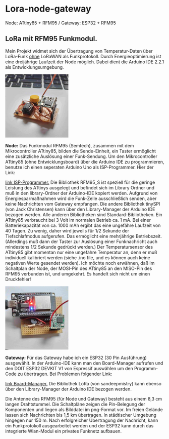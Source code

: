# Lora-node-gateway #
Node: ATtiny85 + RFM95 / Gateway: ESP32 + RFM95

## LoRa mit RFM95 Funkmodul. ##
 Mein Projekt widmet sich der Übertragung von Temperatur-Daten über LoRa-Funk <ins>ohne</ins> LoRaWAN als Funkprotokoll. Durch Energieoptimierung ist eine dreijährige Laufzeit der Node möglich. Dabei dient die Arduino IDE 2.2.1 als Entwicklungsumgebung.
 
<img src="./node.jpg" width="200px" height="200">

**Node:**
Das Funkmodul RFM95 (Semtech), zusammen mit dem Mikrocontroller ATtiny85, bilden die Sende-Einheit, ein Taster ermöglicht eine zusätzliche Auslösung einer Funk-Sendung. Um den Mikrocontroller ATtiny85 (ohne Entwicklungsboard) über die Arduino IDE zu programmieren, benutze ich einen seperaten Arduino Uno als ISP-Programmer. Hier der Link:

[link ISP-Programmer.](https://wolles-elektronikkiste.de/attiny-mit-arduino-code-programmieren)
Die Bibliothek RFM95_S ist speziell für die geringe Leistung des ATtinys ausgelegt und befindet sich im Library Ordner und muß in den library-Ordner der Arduino-IDE kopiert werden. Aufgrund von Energiesparmaßnahmen wird die Funk-Zelle ausschließlich senden, aber keine Nachrichten vom Gateway empfangen.
Die andere Bibliothek tinySPI (von Jack Christensen) kann über den Library-Manager der Arduino IDE bezogen werden. 
Alle anderen Bibliotheken sind Standard-Bibliotheken.
Ein ATtiny85 verbraucht bei 3 Volt im normalen Betrieb ca. 1 mA. Bei einer Batteriekapazität von ca. 1000 mAh ergibt das eine ungefähre Laufzeit von 40 Tagen. Zu wenig, daher wird jeweils für 1/2 Sekunde der Tiefschlafmodus aufgerufen. Das ermöglicht eine mehrjährige Betriebszeit. (Allerdings muß dann der Taster zur Auslösung einer Funknachricht auch mindestens 1/2 Sekunde gedrückt werden.)
Der Temperatursensor des ATtiny85 gibt momentan nur eine ungefähre Temperatur an, denn er muß individuell kalibriert werden (siehe .ino file, und es können auch keine negativen Werte gesendet werden).
Ich möchte noch erwähnen, daß im Schaltplan der Node, der MOSI-Pin des ATtiny85 an den MISO-Pin des RFM95 verbunden ist, und umgekehrt. Es handelt sich nicht um einen Druckfehler!

<img src="./gateway.jpg" width="200px" height="200">

**Gateway:**
Für das Gateway habe ich ein ESP32 (30 Pin Ausführung) ausgewählt.
In der Arduino-IDE kann man den Board-Manager aufrufen und den DOIT ESP32 DEVKIT V1 von Espressif auswählen um den Programm-Code zu übertragen. 
Bei Problemen folgender Link:

[link Board-Manager.](https://devarounder.de/esp32-board-in-arduino-ide-installieren-windows-mac-os-x-linux/) Die Bibliothek LoRa (von sandeepmistry) kann ebenso über den Library-Manager der Arduino IDE bezogen werden.

Die Antenne des RFM95 (für Node und Gateway) besteht aus einem 8,3 cm langen Drahtstummel.
Die Schaltpläne zeigen die Pin-Belegung der Komponenten und liegen als Bilddatei im png-Format vor.
Im freien Gelände lassen sich Nachrichten bis 1,5 km übertragen. In städtischer Umgebung hingegen nur 150 m.
Nach erfolgreicher Übertragung der Nachricht, kann ein Funkprotokoll ausgearbeitet werden und der ESP32 kann durch das integrierte Wlan-Modul ein privates Funknetz aufbauen.